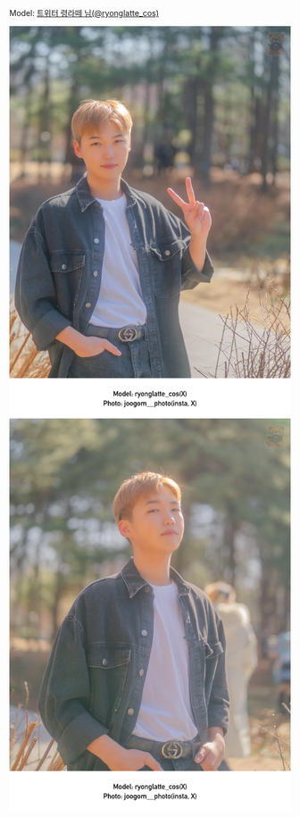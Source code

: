 ﻿---
dddd: 2024.03.09 서코 토
nickname: 령라떼
sns_type: x
sns_id: ryonglatte_cos
---

<a name="ryonglatte_cos"></a>
Model: <a href="https://x.com/ryonglatte_cos" target="_blank">트위터 령라떼 님(@ryonglatte_cos)</a>

![KakaoTalk20240310015858225.webp](/assets/img/2024/03-09/령라떼/KakaoTalk20240310015858225.webp)
![KakaoTalk2024031001585822501.webp](/assets/img/2024/03-09/령라떼/KakaoTalk2024031001585822501.webp)